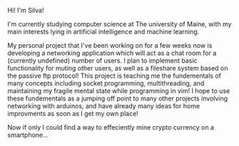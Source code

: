 Hi! I'm Silva!

I'm currently studying computer science at The university of Maine, with my main interests lying in artificial intelligence and machine learning. 

My personal project that I've been working on for a few weeks now is developing a networking application which will act as a chat room for a (currently undefined) number of users.
I plan to implement basic functionality for muting other users, as well as a fileshare system based on the passive ftp protocol! This project is teaching me the fundementals of
many concepts including socket programming, multithreading, and maintaining my fragile mental state while programming in vim! I hope to use these fundementals as a jumping off
point to many other projects involving networking with arduinos, and have already many ideas for home improvments as soon as I get my own place!

Now if only I could find a way to effeciently mine crypto currency on a smartphone...
